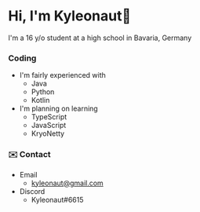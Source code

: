 # Hi, I'm Kyleonaut👋
I'm a 16 y/o student at a high school in Bavaria, Germany  

### Coding
- I'm fairly experienced with
  - Java
  - Python
  - Kotlin
- I'm planning on learning
  - TypeScript
  - JavaScript
  - KryoNetty
 
  
 ### ✉️ Contact
 - Email
   - kyleonaut@gmail.com
 - Discord
   - Kyleonaut#6615
